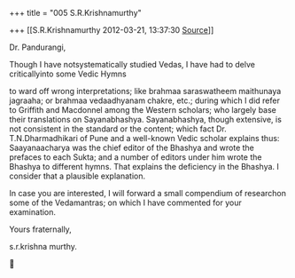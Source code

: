+++
title = "005 S.R.Krishnamurthy"

+++
[[S.R.Krishnamurthy	2012-03-21, 13:37:30 [Source](https://groups.google.com/g/bvparishat/c/NmwU2BCLy7E)]]



Dr. Pandurangi,



Though I have notsystematically studied Vedas, I have had to delve criticallyinto some Vedic Hymns

to ward off wrong interpretations; like brahmaa saraswatheem maithunaya jagraaha; or brahmaa vedaadhyanam chakre, etc.; during which I did refer to Griffith and Macdonnel among the Western scholars; who largely base their translations on Sayanabhashya. Sayanabhashya, though extensive, is not consistent in the standard or the content; which fact Dr. T.N.Dharmadhikari of Pune and a well-known Vedic scholar explains thus: Saayanaacharya was the chief editor of the Bhashya and wrote the prefaces to each Sukta; and a number of editors under him wrote the Bhashya to different hymns. That explains the deficiency in the Bhashya. I consider that a plausible explanation.



In case you are interested, I will forward a small compendium of researchon some of the Vedamantras; on which I have commented for your examination.



Yours fraternally,

s.r.krishna murthy.



